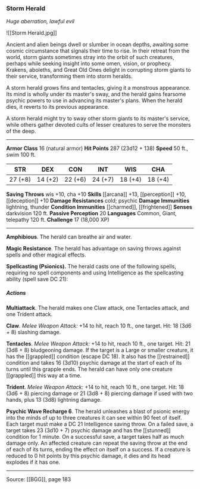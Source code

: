 ### Storm Herald
_Huge aberration, lawful evil_

![[Storm Herald.jpg]]

Ancient and alien beings dwell or slumber in ocean depths, awaiting some cosmic circumstance that signals their time to rise. In their retreat from the world, storm giants sometimes stray into the orbit of such creatures, perhaps while seeking insight into some omen, vision, or prophecy. Krakens, aboleths, and Great Old Ones delight in corrupting storm giants to their service, transforming them into storm heralds.

A storm herald grows fins and tentacles, giving it a monstrous appearance. Its mind is wholly under its master's sway, and the herald gains fearsome psychic powers to use in advancing its master's plans. When the herald dies, it reverts to its previous appearance.

A storm herald might try to sway other storm giants to its master's service, while others gather devoted cults of lesser creatures to serve the monsters of the deep.




---

**Armor Class** 16 (natural armor)
**Hit Points** 287 (23d12 + 138)
**Speed** 50 ft., swim 100 ft.

| STR     | DEX     | CON     | INT     | WIS     | CHA     |
|---------|---------|---------|---------|---------|---------|
| 27 (+8) | 14 (+2) | 22 (+6) | 24 (+7) | 18 (+4) | 18 (+4) |

**Saving Throws** wis +10, cha +10
**Skills** [[arcana]] +13, [[perception]] +10, [[deception]] +10
**Damage Resistances** cold; psychic
**Damage Immunities** lightning, thunder
**Condition Immunities** [[charmed]], [[frightened]]
**Senses** darkvision 120 ft.
**Passive Perception** 20
**Languages** Common, Giant, telepathy 120 ft.
**Challenge** 17 (18,000 XP)

---

**Amphibious**. The herald can breathe air and water.

**Magic Resistance**. The herald has advantage on saving throws against spells and other magical effects.

**Spellcasting (Psionics).** The herald casts one of the following spells, requiring no spell components and using Intelligence as the spellcasting ability (spell save DC 21):

##### Actions
**Multiattack**. The herald makes one Claw attack, one Tentacles attack, and one Trident attack.

**Claw**. _Melee Weapon Attack:_ +14 to hit, reach 10 ft., one target. Hit: 18 (3d6 + 8) slashing damage.

**Tentacles**. _Melee Weapon Attack:_ +14 to hit, reach 10 ft., one target. Hit: 21 (3d8 + 8) bludgeoning damage. If the target is a Large or smaller creature, it has the [[grappled]] condition (escape DC 18). It also has the [[restrained]] condition and takes 16 (3d10) psychic damage at the start of each of its turns until this grapple ends. The herald can have only one creature [[grappled]] this way at a time.

**Trident**. _Melee Weapon Attack:_ +14 to hit, reach 10 ft., one target. Hit: 18 (3d6 + 8) piercing damage or 21 (3d8 + 8) piercing damage if used with two hands, plus 13 (3d8) lightning damage.

**Psychic Wave Recharge 6**. The herald unleashes a blast of psionic energy into the minds of up to three creatures it can see within 90 feet of itself. Each target must make a DC 21 Intelligence saving throw. On a failed save, a target takes 23 (3d10 + 7) psychic damage and has the [[stunned]] condition for 1 minute. On a successful save, a target takes half as much damage only. An affected creature can repeat the saving throw at the end of each of its turns, ending the effect on itself on a success. If a creature is reduced to 0 hit points by this psychic damage, it dies and its head explodes if it has one.


---

Source: [[BGG]], page 183